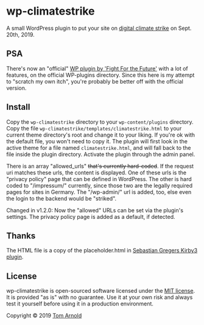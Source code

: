 # wp-climatestrike

A small WordPress plugin to put your site on [digital climate strike](https://digital.globalclimatestrike.net/) on
Sept. 20th, 2019.

## PSA

There's now an "official" [WP plugin by 'Fight For the Future'](https://wordpress.org/plugins/digital-climate-strike-wp/) with a lot of features, on the official WP-plugins directory.
Since this here is my attempt to "scratch my own itch", you're probably be better off with the official version.

## Install

Copy the `wp-climatestrike` directory to your `wp-content/plugins` directory.
Copy the file `wp-climatestrike/templates/climatestrike.html` to your current theme directory's root and change it to your liking.
If you're ok with the default file, you won't need to copy it. The plugin will first look in the active theme for a file named `climatestrike.html`,
and will fall back to the file inside the plugin directory.
Activate the plugin through the admin panel.

There is an array "allowed_urls" <del>that's currently hard-coded</del>. If the request uri matches these urls, the content is displayed.
One of these urls is the "privacy policy" page that can be defined in WordPress. The other is hard coded to "/impressum/" currently, since those two
are the legally required pages for sites in Germany. The "/wp-admin/" url is added, too, else even the login to the backend would be "striked".

Changed in v1.2.0: Now the "allowed" URLs can be set via the plugin's settings. The privacy policy page is added as a default, if detected.

## Thanks

The HTML file is a copy of the placeholder.html in [Sebastian Gregers Kirby3 plugin](https://github.com/sebastiangreger/kirby3-climatestrike).

## License

wp-climatestrike is open-sourced software licensed under the [MIT license](https://opensource.org/licenses/MIT). It is provided "as is" with no guarantee. Use it at your own risk and always test it yourself before using it in a production environment.

Copyright © 2019 [Tom Arnold](https://www.webrocker.de)
